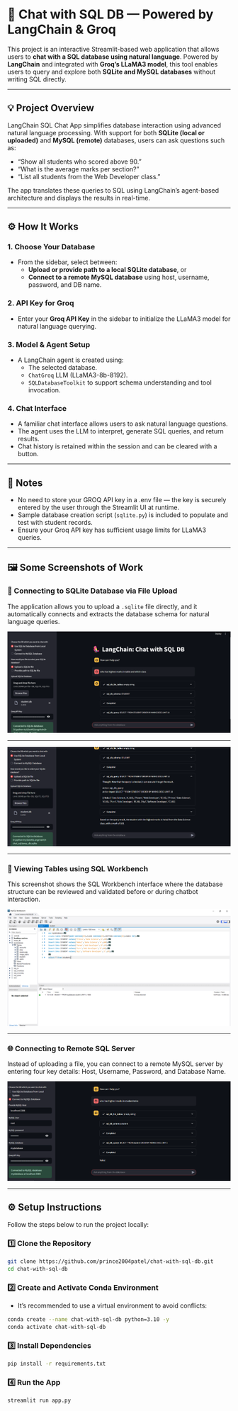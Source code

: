 # 🦜 Chat with SQL DB — Powered by LangChain & Groq

This project is an interactive Streamlit-based web application that allows users to **chat with a SQL database using natural language**. Powered by **LangChain** and integrated with **Groq’s LLaMA3 model**, this tool enables users to query and explore both **SQLite and MySQL databases** without writing SQL directly.

---

## 💡 Project Overview

LangChain SQL Chat App simplifies database interaction using advanced natural language processing. With support for both **SQLite (local or uploaded)** and **MySQL (remote)** databases, users can ask questions such as:

- “Show all students who scored above 90.”
- “What is the average marks per section?”
- “List all students from the Web Developer class.”

The app translates these queries to SQL using LangChain’s agent-based architecture and displays the results in real-time.

---

## ⚙️ How It Works

### 1. **Choose Your Database**
- From the sidebar, select between:
  - **Upload or provide path to a local SQLite database**, or
  - **Connect to a remote MySQL database** using host, username, password, and DB name.

### 2. **API Key for Groq**
- Enter your **Groq API Key** in the sidebar to initialize the LLaMA3 model for natural language querying.

### 3. **Model & Agent Setup**
- A LangChain agent is created using:
  - The selected database.
  - `ChatGroq` LLM (LLaMA3-8b-8192).
  - `SQLDatabaseToolkit` to support schema understanding and tool invocation.

### 4. **Chat Interface**
- A familiar chat interface allows users to ask natural language questions.
- The agent uses the LLM to interpret, generate SQL queries, and return results.
- Chat history is retained within the session and can be cleared with a button.

---

## 📌 Notes

- No need to store your GROQ API key in a .env file — the key is securely entered by the user through the Streamlit UI at runtime.
- Sample database creation script (`sqlite.py`) is included to populate and test with student records.
- Ensure your Groq API key has sufficient usage limits for LLaMA3 queries.

---

## 🖼️ Some Screenshots of Work

### 📁 Connecting to SQLite Database via File Upload
The application allows you to upload a `.sqlite` file directly, and it automatically connects and extracts the database schema for natural language queries.

![](img-1.png)

---

![](img-2.png)

---

### 🧰 Viewing Tables using SQL Workbench
This screenshot shows the SQL Workbench interface where the database structure can be reviewed and validated before or during chatbot interaction.

![](img-3.png)

---

### 🌐 Connecting to Remote SQL Server
Instead of uploading a file, you can connect to a remote MySQL server by entering four key details: Host, Username, Password, and Database Name.

![](img-4.png)

---

## ⚙️ Setup Instructions

Follow the steps below to run the project locally:

### 1️⃣ Clone the Repository

```bash
git clone https://github.com/prince2004patel/chat-with-sql-db.git
cd chat-with-sql-db
```

### 2️⃣ Create and Activate Conda Environment
- It’s recommended to use a virtual environment to avoid conflicts:
```bash
conda create --name chat-with-sql-db python=3.10 -y
conda activate chat-with-sql-db
```

### 3️⃣ Install Dependencies
```bash
pip install -r requirements.txt
```

### 4️⃣ Run the App
```bash
streamlit run app.py
```
